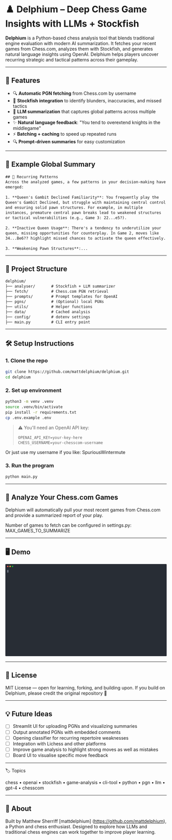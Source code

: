 # ♟️ Delphium – Deep Chess Game Insights with LLMs + Stockfish

**Delphium** is a Python-based chess analysis tool that blends traditional engine evaluation with modern AI summarization. It fetches your recent games from Chess.com, analyzes them with Stockfish, and generates natural language insights using OpenAI. Delphium helps players uncover recurring strategic and tactical patterns across their gameplay.

---

## 🚀 Features

* 🔍 **Automatic PGN fetching** from Chess.com by username
* 🤖 **Stockfish integration** to identify blunders, inaccuracies, and missed tactics
* 🧠 **LLM summarization** that captures global patterns across multiple games
* ✨ **Natural language feedback**: "You tend to overextend knights in the middlegame"
* ⚡ **Batching + caching** to speed up repeated runs
* 🔍 **Prompt-driven summaries** for easy customization

---

## 📸 Example Global Summary

```
## 🎯 Recurring Patterns
Across the analyzed games, a few patterns in your decision-making have emerged:

1. **Queen's Gambit Declined Familiarity**: You frequently play the Queen's Gambit Declined, but struggle with maintaining central control and ensuring solid pawn structures. For example, in multiple instances, premature central pawn breaks lead to weakened structures or tactical vulnerabilities (e.g., Game 3: 22...e5?).

2. **Inactive Queen Usage**: There's a tendency to underutilize your queen, missing opportunities for counterplay. In Game 2, moves like 34...Be6?? highlight missed chances to activate the queen effectively.

3. **Weakening Pawn Structures**:...
```

---

## 📂 Project Structure

```
delphium/
├── analyser/       # Stockfish + LLM summarizer
├── fetch/          # Chess.com PGN retrieval
├── prompts/        # Prompt templates for OpenAI
├── pgns/           # (Optional) local PGNs
├── utils/          # Helper functions
├── data/           # Cached analysis
├── config/         # dotenv settings
├── main.py         # CLI entry point
```

---

## 🛠️ Setup Instructions

### 1. Clone the repo

```bash
git clone https://github.com/mattdelphium/delphium.git
cd delphium
```

### 2. Set up environment

```bash
python3 -m venv .venv
source .venv/bin/activate
pip install -r requirements.txt
cp .env.example .env
```

> ⚠️ You'll need an OpenAI API key:
>
> ```
> OPENAI_API_KEY=your-key-here
> CHESS_USERNAME=your-chesscom-username
> ```
Or just use my username if you like: SpuriousWintermute
### 3. Run the program


```bash
python main.py
```

---

## 🔮 Analyze Your Chess.com Games

Delphium will automatically pull your most recent games from Chess.com and provide a summarized report of your play.

Number of games to fetch can be configured in settings.py: MAX_GAMES_TO_SUMMARIZE

---

## 🖥️ Demo

![Delphium Terminal Demo](demo.svg)

---

## 📄 License

MIT License — open for learning, forking, and building upon.
If you build on Delphium, please credit the original repository 🙏

---

## 💡 Future Ideas

* [ ] Streamlit UI for uploading PGNs and visualizing summaries
* [ ] Output annotated PGNs with embedded comments
* [ ] Opening classifier for recurring repertoire weaknesses
* [ ] Integration with Lichess and other platforms
* [ ] Improve game analysis to highlight strong moves as well as mistakes
* [ ] Board UI to visualise specific move feedback

---

🏷️ Topics

chess • openai • stockfish • game-analysis • cli-tool • python • pgn • llm • gpt-4 • chesscom

---

## 👋 About

Built by Matthew Sherriff [mattdelphium] (https://github.com/mattdelphium), a Python and chess enthusiast.
Designed to explore how LLMs and traditional chess engines can work together to improve player learning.
